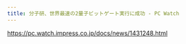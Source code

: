 ```yaml
---
title: 分子研、世界最速の2量子ビットゲート実行に成功 - PC Watch
---
```


https://pc.watch.impress.co.jp/docs/news/1431248.html

